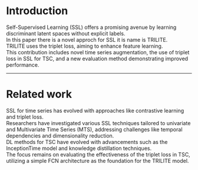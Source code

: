 # Introduction

Self-Supervised Learning (SSL) offers a promising avenue by learning discriminant latent spaces without explicit labels.<br/>
In this paper there is a novel approch for SSL it is name is TRILITE. <br/>
TRILITE uses the triplet loss, aiming to enhance feature learning. <br/>
This contribution includes novel time series augmentation, the use of triplet loss in SSL for TSC, and a new evaluation method demonstrating improved performance.

--------------------

# Related work

SSL for time series has evolved with approaches like contrastive learning and triplet loss. <br/>
Researchers have investigated various SSL techniques tailored to univariate and Multivariate Time Series (MTS), addressing challenges like temporal dependencies and dimensionality reduction. <br/>
DL methods for TSC have evolved with advancements such as the InceptionTime model and knowledge distillation techniques. <br/>
The focus remains on evaluating the effectiveness of the triplet loss in TSC, utilizing a simple FCN architecture as the foundation for the TRILITE model.
